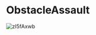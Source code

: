 # ObstacleAssault
![zI5fAxwb](https://user-images.githubusercontent.com/68539499/180187353-8584675a-81fa-4482-961f-e88d4fdbc7f0.jpg)
